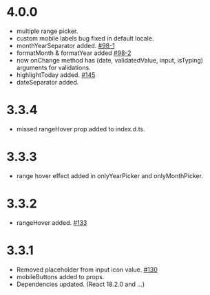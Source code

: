# 4.0.0

- multiple range picker.
- custom mobile labels bug fixed in default locale.
- monthYearSeparator added. [#98-1](https://github.com/shahabyazdi/react-multi-date-picker/issues/98#issue-1127212098)
- formatMonth & formatYear added [#98-2](https://github.com/shahabyazdi/react-multi-date-picker/issues/98#issuecomment-1110705026)
- now onChange method has (date, validatedValue, input, isTyping) arguments for validations.
- highlightToday added. [#145](https://github.com/shahabyazdi/react-multi-date-picker/issues/145)
- dateSeparator added.

# 3.3.4

- missed rangeHover prop added to index.d.ts.

# 3.3.3

- range hover effect added in onlyYearPicker and onlyMonthPicker.

# 3.3.2

- rangeHover added. [#133](https://github.com/shahabyazdi/react-multi-date-picker/issues/133)

# 3.3.1

- Removed placeholder from input icon value. [#130](https://github.com/shahabyazdi/react-multi-date-picker/issues/130)
- mobileButtons added to props.
- Dependencies updated. (React 18.2.0 and ...)
